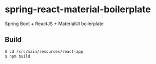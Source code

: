 # spring-react-material-boilerplate
Spring Boot + ReactJS + MaterialUI boilerplate

## Build 
```sh
$ cd /src/main/resources/react-app
$ npm build
```
